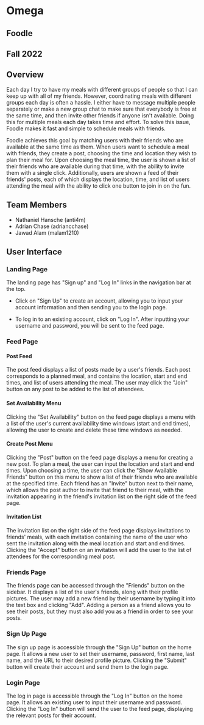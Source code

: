 # Omega
## Foodle
## Fall 2022

## Overview

Each day I try to have my meals with different groups of people so that I can keep up with all of my friends. However, coordinating meals with different groups each day is often a hassle. I either have to message multiple people separately or make a new group chat to make sure that everybody is free at the same time, and then invite other friends if anyone isn't available. Doing this for multiple meals each day takes time and effort. To solve this issue, Foodle makes it fast and simple to schedule meals with friends. 

Foodle achieves this goal by matching users with their friends who are available at the same time as them. When users want to schedule a meal with friends, they create a post, choosing the time and location they wish to plan their meal for. Upon choosing the meal time, the user is shown a list of their friends who are available during that time, with the ability to invite them with a single click. Additionally, users are shown a feed of their friends' posts, each of which displays the location, time, and list of users attending the meal with the ability to click one button to join in on the fun.

## Team Members

* Nathaniel Hansche (anti4m)
* Adrian Chase (adriancchase)
* Jawad Alam (malam1210)

## User Interface

### Landing Page

The landing page has "Sign up" and "Log In" links in the navigation bar at the top. 


* Click on "Sign Up" to create an account, allowing you to input your account information and then sending you to the login page. 

* To log in to an existing account, click on "Log In". After inputting your username and password, you will be sent to the feed page.

### Feed Page

#### Post Feed

The post feed displays a list of posts made by a user's friends. Each post corresponds to a planned meal, and contains the location, start and end times, and list of users attending the meal. The user may click the "Join" button on any post to be added to the list of attendees.

#### Set Availability Menu

Clicking the "Set Availability" button on the feed page displays a menu with a list of the user's current availability time windows (start and end times), allowing the user to create and delete these time windows as needed.

#### Create Post Menu

Clicking the "Post" button on the feed page displays a menu for creating a new post. To plan a meal, the user can input the location and start and end times. Upon choosing a time, the user can click the "Show Available Friends" button on this menu to show a list of their friends who are available at the specified time. Each friend has an "Invite" button next to their name, which allows the post author to invite that friend to their meal, with the invitation appearing in the friend's invitation list on the right side of the feed page.


#### Invitation List

The invitation list on the right side of the feed page displays invitations to friends' meals, with each invitation containing the name of the user who sent the invitation along with the meal location and start and end times. Clicking the "Accept" button on an invitation will add the user to the list of attendees for the corresponding meal post.



### Friends Page

The friends page can be accessed through the "Friends" button on the sidebar. It displays a list of the user's friends, along with their profile pictures. The user may add a new friend by their username by typing it into the text box and clicking "Add". Adding a person as a friend allows you to see their posts, but they must also add you as a friend in order to see your posts.


### Sign Up Page

The sign up page is accessible through the "Sign Up" button on the home page. It allows a new user to set their username, password, first name, last name, and the URL to their desired profile picture. Clicking the "Submit" button will create their account and send them to the login page.

### Login Page

The log in page is accessible through the "Log In" button on the home page. It allows an existing user to input their username and password. Clicking the "Log In" button will send the user to the feed page, displaying the relevant posts for their account.
